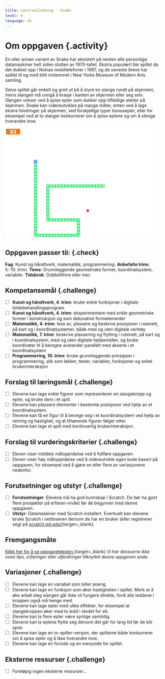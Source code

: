 ```yaml
---
title: Lærerveiledning - Snake
level: 4
language: nb
---
```


# Om oppgaven {.activity}
En eller annen variant av Snake har eksistert på nesten alle
personlige datamaskiner helt siden slutten av 1970-tallet. Ekstra
populært ble spillet da det dukket opp i Nokias mobiltelefoner i 1997,
og de seneste årene har spillet til og med blitt innlemmet i New Yorks
Museum of Modern Arts samling.

Selve spillet går enkelt og greit ut på å styre en slange rundt på
skjermen, mens slangen må unngå å krasje i kanten av skjermen eller
seg selv. Slangen vokser ved å spise epler som dukker opp tilfeldige
steder på skjermen. Snake kan videreutvikles på mange måter, enten ved
å lage ekstra hindringer på skjermen, ved forskjellige typer
bonusepler, eller for eksempel ved at to slanger konkurrerer om å
spise eplene og om å stenge hverandre inne.

![](snake.png)

## Oppgaven passer til: {.check}
 __Fag__: Kunst og håndtverk, matematikk, programmering.
__Anbefalte trinn__: 5.-10. trinn.
__Tema__: Grunnleggende geometriske former, koordinatsystem, variabler.
__Tidsbruk__: Dobbelttime eller mer.

## Kompetansemål {.challenge}
- [ ] __Kunst og håndtverk, 4. trinn__: bruke enkle funksjoner i digitale bildebehandlingsprogram
- [ ] __Kunst og håndtverk, 4. trinn__: eksperimentere med enkle geometriske former i konstruksjon og som dekorative formelementer
- [ ] __Matematikk, 4. trinn__: lese av, plassere og beskrive posisjoner i rutenett, på kart og i koordinatsystemer, både med og uten digitale verktøy
- [ ] __Matematikk, 7. trinn__: beskrive plassering og flytting i rutenett, på kart og i koordinatsystem, med og uten digitale hjelpemidler, og bruke koordinater til å beregne avstander parallelt med aksene i et koordinatsystem
- [ ] __Programmering, 10. trinn__: bruke grunnleggende prinsipper i programmering, slik som løkker, tester, variabler, funksjoner og enkel brukerinteraksjon

## Forslag til læringsmål {.challenge}
- [ ] Elevene kan lage enkle figurer som representerer en slangekropp og epler, og bruke dem i et spill.
- [ ] Elevene kan plassere elementer i bestemte posisjoner ved hjelp av et koordinatsystem.
- [ ] Elevene kan få en figur til å bevege seg i et koordinatsystem ved hjelp av retning og hastighet, og at tilhørende figurer følger etter.
- [ ] Elevene kan lage et spill med kontinuerlig brukerinteraksjon.

## Forslag til vurderingskriterier {.challenge}
- [ ] Eleven viser middels måloppnåelse ved å fullføre oppgaven.
- [ ] Eleven viser høy måloppnåelse ved å videreutvikle egen kode basert på oppgaven, for eksempel ved å gjøre en eller flere av variasjonene nedenfor.

## Forutsetninger og utstyr {.challenge}
- [ ] __Forutsetninger__: Elevene må ha god kunnskap i Scratch. De bør ha gjort flere prosjekter på erfaren-nivået før de begynner med denne oppgaven.
- [ ] __Utstyr__: Datamaskiner med Scratch installert. Eventuelt kan elevene bruke Scratch i nettleseren dersom de har en bruker (eller registrerer seg) på [scratch.mit.edu/](http://scratch.mit.edu/){target=_blank}.

## Fremgangsmåte
[Klikk her for å se oppgaveteksten.](../snake/snake.html){target=_blank}
_Vi har dessverre ikke noen tips, erfaringer eller utfordringer tilknyttet denne oppgaven enda._

## Variasjoner {.challenge}
- [ ] Elevene kan lage en variabel som teller poeng.
- [ ] Elevene kan lage en funksjon som øker hastigheten i spillet. Merk at å øke antall steg slangen går ikke vil fungere direkte, fordi alle leddene i kroppen også må henge med.
- [ ] Elevene kan lage epler med ulike effekter, for eksempel at slangekroppen øker med to ledd i stedet for ett.
- [ ] Elevene kan la flere epler være synlige samtidig.
- [ ] Elevene kan la eplene flytte seg dersom det går for lang tid før de blir spist.
- [ ] Elevene kan lage en to-spiller-versjon, der spillerne både konkurrerer om å spise epler og å låse hverandre inne.
- [ ] Elevene kan lage en forside og en menyside for spillet.

## Eksterne ressurser {.challenge}
- [ ] Foreløpig ingen eksterne ressurser...
